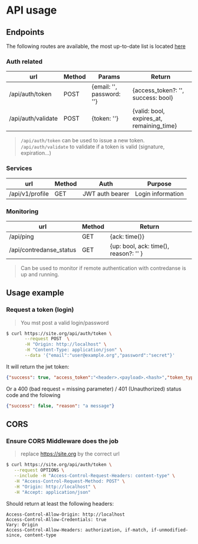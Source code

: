 # API usage

## Endpoints

The following routes are available, the most up-to-date list is located [here]()

### Auth related

| url                | Method   | Params                    | Return                                    |
|--------------------|----------|---------------------------|-------------------------------------------|
| /api/auth/token    | POST     | {email: '', password: ''} | {access_token?: '', success: bool}        |
| /api/auth/validate | POST     | {token: ''}               | {valid: bool, expires_at, remaining_time} |

> `/api/auth/token` can be used to issue a new token. `/api/auth/validate` to validate if a token 
> is valid (signature, expiration...)

### Services

| url                | Method   | Auth             | Purpose           |
|--------------------|----------|------------------|-------------------|
| /api/v1/profile    | GET      | JWT auth bearer  | Login information |

### Monitoring 

| url                       | Method   | Return                                |
|---------------------------|----------|---------------------------------------|
| /api/ping                 | GET      | {ack: time()}                         |
| /api/contredanse_status   | GET      | {up: bool, ack: time(), reason?: '' } |  

> Can be used to monitor if remote authentication with contredanse is up and running.


## Usage example

### Request a token (login)

> You mst post a valid login/password

```bash
$ curl https://site.org/api/auth/token \
       --request POST  \
       -H "Origin: http://localhost" \
       -H "Content-Type: application/json" \
       --data '{"email":"user@example.org","password":"secret"}'
```

It will return the jwt token: 

```json
{"success": true, "access_token":"<header>.<payload>.<hash>","token_type":"api_auth"}
```

Or a 400 (bad request = missing parameter) / 401 (Unauthorized) status code and the folowing

```json
{"success": false, "reason": "a message"}
```

## CORS

### Ensure CORS Middleware does the job

> replace https://site.org by the correct url

```bash 
$ curl https://site.org/api/auth/token \
   --request OPTIONS \
   --include -H "Access-Control-Request-Headers: content-type" \
   -H "Access-Control-Request-Method: POST" \
   -H "Origin: http://localhost" \
   -H "Accept: application/json"
```

Should return at least the following headers:

```
Access-Control-Allow-Origin: http://localhost
Access-Control-Allow-Credentials: true
Vary: Origin
Access-Control-Allow-Headers: authorization, if-match, if-unmodified-since, content-type
```

